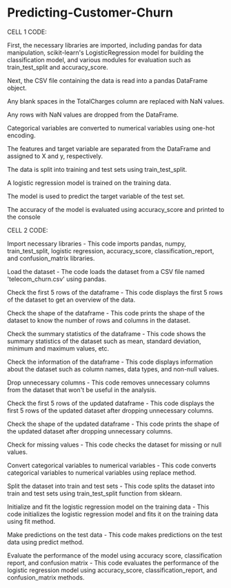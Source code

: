 # Predicting-Customer-Churn



CELL 1 CODE:

First, the necessary libraries are imported, including pandas for data manipulation, scikit-learn's LogisticRegression model for building the classification model, and various modules for evaluation such as train_test_split and accuracy_score.

Next, the CSV file containing the data is read into a pandas DataFrame object.

Any blank spaces in the TotalCharges column are replaced with NaN values.

Any rows with NaN values are dropped from the DataFrame.

Categorical variables are converted to numerical variables using one-hot encoding.

The features and target variable are separated from the DataFrame and assigned to X and y, respectively.

The data is split into training and test sets using train_test_split.

A logistic regression model is trained on the training data.

The model is used to predict the target variable of the test set.

The accuracy of the model is evaluated using accuracy_score and printed to the console


CELL 2 CODE:

Import necessary libraries - This code imports pandas, numpy, train_test_split, logistic regression, accuracy_score, classification_report, and confusion_matrix libraries.

Load the dataset - The code loads the dataset from a CSV file named 'telecom_churn.csv' using pandas.

Check the first 5 rows of the dataframe - This code displays the first 5 rows of the dataset to get an overview of the data.

Check the shape of the dataframe - This code prints the shape of the dataset to know the number of rows and columns in the dataset.

Check the summary statistics of the dataframe - This code shows the summary statistics of the dataset such as mean, standard deviation, minimum and maximum values, etc.

Check the information of the dataframe - This code displays information about the dataset such as column names, data types, and non-null values.

Drop unnecessary columns - This code removes unnecessary columns from the dataset that won't be useful in the analysis.

Check the first 5 rows of the updated dataframe - This code displays the first 5 rows of the updated dataset after dropping unnecessary columns.

Check the shape of the updated dataframe - This code prints the shape of the updated dataset after dropping unnecessary columns.

Check for missing values - This code checks the dataset for missing or null values.

Convert categorical variables to numerical variables - This code converts categorical variables to numerical variables using replace method.

Split the dataset into train and test sets - This code splits the dataset into train and test sets using train_test_split function from sklearn.

Initialize and fit the logistic regression model on the training data - This code initializes the logistic regression model and fits it on the training data using fit method.

Make predictions on the test data - This code makes predictions on the test data using predict method.

Evaluate the performance of the model using accuracy score, classification report, and confusion matrix - This code evaluates the performance of the logistic regression model using accuracy_score, classification_report, and confusion_matrix methods.





